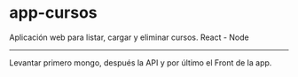# app-cursos
Aplicación web para listar, cargar y eliminar cursos. React - Node 

-----------------------------------------------------------------------

Levantar primero mongo, después la API y por último el Front de la app.
